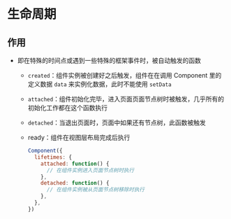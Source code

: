 # 生命周期

## 作用

+ 即在特殊的时间点或遇到一些特殊的框架事件时，被自动触发的函数

  + `created`：组件实例被创建好之后触发，组件在在调用 Component 里的定义数据 `data` 来实例化数据，此时不能使用 `setData`

  + `attached`：组件初始化完毕，进入页面页面节点树时被触发，几乎所有的初始化工作都在这个函数执行

  + `detached`：当退出页面时，页面中如果还有节点树，此函数被触发

  + ready：组件在视图层布局完成后执行

    ```js
    Component({
      lifetimes: {
        attached: function() {
          // 在组件实例进入页面节点树时执行
        },
        detached: function() {
          // 在组件实例被从页面节点树移除时执行
        },
      },
    })
    ```
